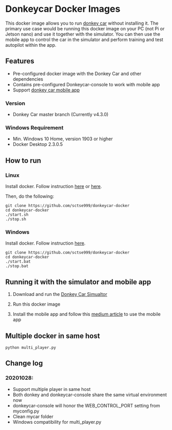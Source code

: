 # Donkeycar Docker Images
This docker image allows you to run [donkey car](http://donkeycar.com/) without installing it. The primary use case would be running this docker image on your PC (not Pi or Jetson nano) and use it together with the simulator. You can then use the mobile app to control the car in the simulator and perform training and test autopilot within the app.

## Features
- Pre-configured docker image with the Donkey Car and other dependencies
- Contains pre-configured Donkeycar-console[](https://github.com/robocarstore/donkeycar-console) to work with mobile app
- Support [donkey car mobile app](https://medium.com/robocar-store/robocar-controller-quick-start-guide-bdf8cb16d7ce)

### Version
- Donkey Car master branch (Currently v4.3.0)

### Windows Requirement
- Min. Windows 10 Home, version 1903 or higher
- Docker Desktop 2.3.0.5

## How to run

### Linux
Install docker. Follow instruction [here](https://linuxhint.com/install_configure_docker_ubuntu/) or [here](https://www.digitalocean.com/community/tutorials/how-to-install-and-use-docker-on-ubuntu-20-04).

Then, do the following:
```
git clone https://github.com/sctse999/donkeycar-docker
cd donkeycar-docker
./start.sh
./stop.sh
```

### Windows
Install docker. Follow instruction [here](https://docs.docker.com/docker-for-windows/install-windows-home/).

```
git clone https://github.com/sctse999/donkeycar-docker
cd donkeycar-docker
./start.bat
./stop.bat
```

## Running it with the simulator and mobile app

1. Download and run the [Donkey Car Simualtor](https://github.com/tawnkramer/gym-donkeycar/releases)

2. Run this docker image

3. Install the mobile app and follow this [medium article](https://medium.com/robocar-store/robocar-controller-quick-start-guide-bdf8cb16d7ce) to use the mobile app

## Multiple docker in same host
```
python multi_player.py
```


## Change log

### 20201028:
- Support multiple player in same host
- Both donkey and donkeycar-console share the same virtual environment now
- donkeycar-console will honor the WEB_CONTROL_PORT setting from myconfig.py 
- Clean mycar folder
- Windows compatibility for multi_player.py